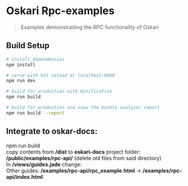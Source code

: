 # Oskari Rpc-examples

> Examples demonstraiting the RPC functionality of Oskari

## Build Setup

``` bash
# install dependencies
npm install

# serve with hot reload at localhost:8080
npm run dev

# build for production with minification
npm run build

# build for production and view the bundle analyzer report
npm run build --report

```
## Integrate to oskar-docs:

npm run build  
copy contents from __/dist__ to __oskari-docs__ project folder: __/public/examples/rpc-api/__ (delete old files from said directory)  
In __/views/guides.jade__ change:         
Other guides:
__/examples/rpc-api/rpc_example.html__ -> __/examples/rpc-api/index.html__
